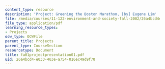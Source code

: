 ```yaml
---
content_type: resource
description: 'Project: Greening the Boston Marathon, [by] Eugene Lim'
file: /media/courses/11-122-environment-and-society-fall-2002/26a4bcd4e033403ea754016ec49d9f70_fa01projectpresentation01.pdf
file_type: application/pdf
learning_resource_types:
- Projects
ocw_type: OCWFile
parent_title: Projects
parent_type: CourseSection
resourcetype: Document
title: fa01projectpresentation01.pdf
uid: 26a4bcd4-e033-403e-a754-016ec49d9f70
---
```

